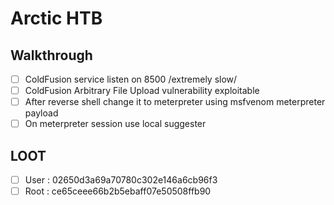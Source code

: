# Arctic HTB
## Walkthrough
- [ ] ColdFusion service listen on 8500 /extremely slow/
- [ ] ColdFusion Arbitrary File Upload vulnerability exploitable
- [ ] After reverse shell change it to meterpreter using msfvenom meterpreter payload
- [ ] On meterpreter session use local suggester
## LOOT
- [ ] User : 02650d3a69a70780c302e146a6cb96f3
- [ ] Root : ce65ceee66b2b5ebaff07e50508ffb90
